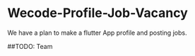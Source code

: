 # Wecode-Profile-Job-Vacancy
We have a plan to make a flutter App profile and posting jobs.

##TODO:
Team
